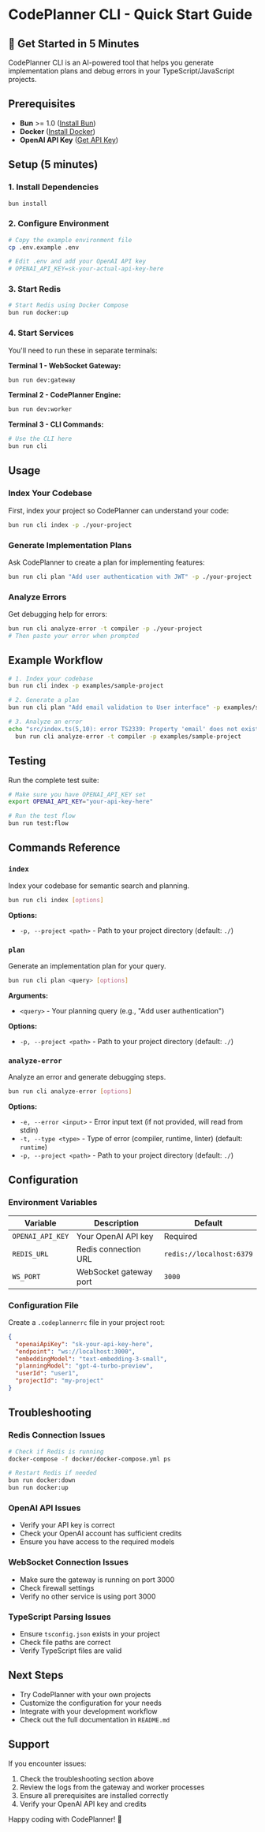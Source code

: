 # CodePlanner CLI - Quick Start Guide

## 🚀 Get Started in 5 Minutes

CodePlanner CLI is an AI-powered tool that helps you generate implementation plans and debug errors in your TypeScript/JavaScript projects.

## Prerequisites

- **Bun** >= 1.0 ([Install Bun](https://bun.sh/docs/installation))
- **Docker** ([Install Docker](https://docs.docker.com/get-docker/))
- **OpenAI API Key** ([Get API Key](https://platform.openai.com/api-keys))

## Setup (5 minutes)

### 1. Install Dependencies

```bash
bun install
```

### 2. Configure Environment

```bash
# Copy the example environment file
cp .env.example .env

# Edit .env and add your OpenAI API key
# OPENAI_API_KEY=sk-your-actual-api-key-here
```

### 3. Start Redis

```bash
# Start Redis using Docker Compose
bun run docker:up
```

### 4. Start Services

You'll need to run these in separate terminals:

**Terminal 1 - WebSocket Gateway:**
```bash
bun run dev:gateway
```

**Terminal 2 - CodePlanner Engine:**
```bash
bun run dev:worker
```

**Terminal 3 - CLI Commands:**
```bash
# Use the CLI here
bun run cli
```

## Usage

### Index Your Codebase

First, index your project so CodePlanner can understand your code:

```bash
bun run cli index -p ./your-project
```

### Generate Implementation Plans

Ask CodePlanner to create a plan for implementing features:

```bash
bun run cli plan "Add user authentication with JWT" -p ./your-project
```

### Analyze Errors

Get debugging help for errors:

```bash
bun run cli analyze-error -t compiler -p ./your-project
# Then paste your error when prompted
```

## Example Workflow

```bash
# 1. Index your codebase
bun run cli index -p examples/sample-project

# 2. Generate a plan
bun run cli plan "Add email validation to User interface" -p examples/sample-project

# 3. Analyze an error
echo "src/index.ts(5,10): error TS2339: Property 'email' does not exist on type 'User'" | \
  bun run cli analyze-error -t compiler -p examples/sample-project
```

## Testing

Run the complete test suite:

```bash
# Make sure you have OPENAI_API_KEY set
export OPENAI_API_KEY="your-api-key-here"

# Run the test flow
bun run test:flow
```

## Commands Reference

### `index`
Index your codebase for semantic search and planning.

```bash
bun run cli index [options]
```

**Options:**
- `-p, --project <path>` - Path to your project directory (default: `./`)

### `plan`
Generate an implementation plan for your query.

```bash
bun run cli plan <query> [options]
```

**Arguments:**
- `<query>` - Your planning query (e.g., "Add user authentication")

**Options:**
- `-p, --project <path>` - Path to your project directory (default: `./`)

### `analyze-error`
Analyze an error and generate debugging steps.

```bash
bun run cli analyze-error [options]
```

**Options:**
- `-e, --error <input>` - Error input text (if not provided, will read from stdin)
- `-t, --type <type>` - Type of error (compiler, runtime, linter) (default: `runtime`)
- `-p, --project <path>` - Path to your project directory (default: `./`)

## Configuration

### Environment Variables

| Variable | Description | Default |
|----------|-------------|---------|
| `OPENAI_API_KEY` | Your OpenAI API key | Required |
| `REDIS_URL` | Redis connection URL | `redis://localhost:6379` |
| `WS_PORT` | WebSocket gateway port | `3000` |

### Configuration File

Create a `.codeplannerrc` file in your project root:

```json
{
  "openaiApiKey": "sk-your-api-key-here",
  "endpoint": "ws://localhost:3000",
  "embeddingModel": "text-embedding-3-small",
  "planningModel": "gpt-4-turbo-preview",
  "userId": "user1",
  "projectId": "my-project"
}
```

## Troubleshooting

### Redis Connection Issues

```bash
# Check if Redis is running
docker-compose -f docker/docker-compose.yml ps

# Restart Redis if needed
bun run docker:down
bun run docker:up
```

### OpenAI API Issues

- Verify your API key is correct
- Check your OpenAI account has sufficient credits
- Ensure you have access to the required models

### WebSocket Connection Issues

- Make sure the gateway is running on port 3000
- Check firewall settings
- Verify no other service is using port 3000

### TypeScript Parsing Issues

- Ensure `tsconfig.json` exists in your project
- Check file paths are correct
- Verify TypeScript files are valid

## Next Steps

- Try CodePlanner with your own projects
- Customize the configuration for your needs
- Integrate with your development workflow
- Check out the full documentation in `README.md`

## Support

If you encounter issues:

1. Check the troubleshooting section above
2. Review the logs from the gateway and worker processes
3. Ensure all prerequisites are installed correctly
4. Verify your OpenAI API key and credits

Happy coding with CodePlanner! 🎉
